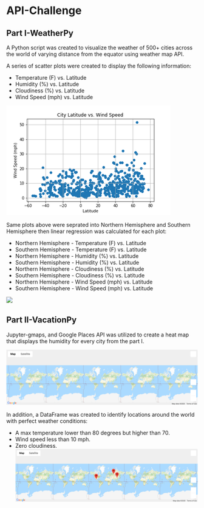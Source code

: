 # API-Challenge

## Part I-WeatherPy

A Python script was created to visualize the weather of 500+ cities across the world of varying distance from the equator using weather map API. 

A series of scatter plots were created to display the following information:
* Temperature (F) vs. Latitude
* Humidity (%) vs. Latitude
* Cloudiness (%) vs. Latitude
* Wind Speed (mph) vs. Latitude

![](WeatherPy/output_data/Wind_Speed_Plot.PNG)

Same plots above were seprated into Northern Hemisphere and Southern Hemisphere then linear regression was calculated for each plot: 
*	Northern Hemisphere - Temperature (F) vs. Latitude
*	Southern Hemisphere - Temperature (F) vs. Latitude
*	Northern Hemisphere - Humidity (%) vs. Latitude
*	Southern Hemisphere - Humidity (%) vs. Latitude
*	Northern Hemisphere - Cloudiness (%) vs. Latitude
*	Southern Hemisphere - Cloudiness (%) vs. Latitude
*	Northern Hemisphere - Wind Speed (mph) vs. Latitude
*	Southern Hemisphere - Wind Speed (mph) vs. Latitude

![](WeatherPy/output_data/North_Hemisphere_Temp.PNG)

## Part II-VacationPy

Jupyter-gmaps, and Google Places API was utilized to create a heat map that displays the humidity for every city from the part I.

![](VacationPy/output_data/vacationheatmap.png)

In addition, a DataFrame was created to identify locations around the world with perfect weather conditions:
*	A max temperature lower than 80 degrees but higher than 70.
*	Wind speed less than 10 mph.
*	Zero cloudiness.
![](VacationPy/output_data/vacation_with_hotels.png)
